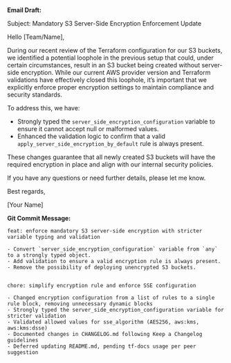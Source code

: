 **Email Draft:**

Subject: Mandatory S3 Server-Side Encryption Enforcement Update

Hello [Team/Name],

During our recent review of the Terraform configuration for our S3 buckets, we identified a potential loophole in the previous setup that could, under certain circumstances, result in an S3 bucket being created without server-side encryption. While our current AWS provider version and Terraform validations have effectively closed this loophole, it’s important that we explicitly enforce proper encryption settings to maintain compliance and security standards.

To address this, we have:

- Strongly typed the `server_side_encryption_configuration` variable to ensure it cannot accept null or malformed values.
- Enhanced the validation logic to confirm that a valid `apply_server_side_encryption_by_default` rule is always present.

These changes guarantee that all newly created S3 buckets will have the required encryption in place and align with our internal security policies.

If you have any questions or need further details, please let me know.

Best regards,

[Your Name]


**Git Commit Message:**

```
feat: enforce mandatory S3 server-side encryption with stricter variable typing and validation

- Convert `server_side_encryption_configuration` variable from `any` to a strongly typed object.
- Add validation to ensure a valid encryption rule is always present.
- Remove the possibility of deploying unencrypted S3 buckets.


chore: simplify encryption rule and enforce SSE configuration

- Changed encryption configuration from a list of rules to a single rule block, removing unnecessary dynamic blocks
- Strongly typed the server_side_encryption_configuration variable for stricter validation
- Validated allowed values for sse_algorithm (AES256, aws:kms, aws:kms:dsse)
- Documented changes in CHANGELOG.md following Keep a Changelog guidelines
- Deferred updating README.md, pending tf-docs usage per peer suggestion

```
